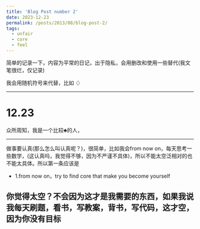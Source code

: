 ```yaml
---
title: 'Blog Post number 2'
date: 2023-12-23
permalink: /posts/2013/08/blog-post-2/
tags:
  - unfair
  - core
  - feel
---
```


简单的记录一下，内容为平常的日记，出于隐私，会用删改和使用一些替代(我文笔很烂，仅记录)

我会用随机符号来代替，比如
$\diamondsuit$
***

12.23
======
众所周知，我是一个比较$\clubsuit$的人，


***
做事要认真(那么怎么叫认真呢？)，很简单，比如我会from now on，每天思考一些数学，(这认真吗，我觉得不够，因为不严谨不具体)，所以不能太空泛相对的也不能太具体。所以第一条应该是

* 1.from now on，try to find core that make you become yourself

<!--
每天练习好高代，高代为主，数分为辅，认真刷题，需要你刷好以后能讲出来，把笔记放在这儿

-->

你觉得太空？不会因为这才是我需要的东西，如果我说我每天刷题，看书，写教案，背书，写代码，这才空，因为你没有目标
------